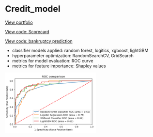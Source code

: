 # Credit_model


[View portfolio](https://reejungkim.github.io/)

[View code: Scorecard](https://nbviewer.jupyter.org/github/reejungkim/Credit_model/blob/main/scorecard.ipynb)

[View code: bankruptcy prediction](https://nbviewer.jupyter.org/github/reejungkim/Credit_model/blob/main/Predicting%20bankruptcies.ipynb)
- classifier models applied: random forest, logitics, xgboost, lightGBM 
- hyperparameter optimization: RandomSearchCV, GridSearch 
- metrics for model evaluation: ROC curve
- metrics for feature importance: Shapley values
<img src="img/roc.png" height="200" width="300"> 
